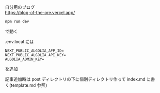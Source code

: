 自分用のブログ  
https://blog-of-the-ore.vercel.app/

```bash
npm run dev
```

で動く

.env.local には

```
NEXT_PUBLIC_ALGOLIA_APP_ID=
NEXT_PUBLIC_ALGOLIA_API_KEY=
ALGOLIA_ADMIN_KEY=
```

を追加

記事追加時は post ディレクトリの下に個別ディレクトリ作って index.md に書く(template.md 参照)
